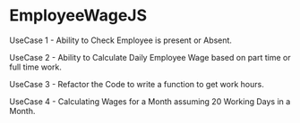# EmployeeWageJS

UseCase 1 -
Ability to Check Employee is present or Absent.

UseCase 2 -
Ability to Calculate Daily Employee Wage based on part time or full time work.

UseCase 3 -
Refactor the Code to write a function to get work hours.

UseCase 4 -
Calculating Wages for a Month assuming 20 Working Days in a Month.